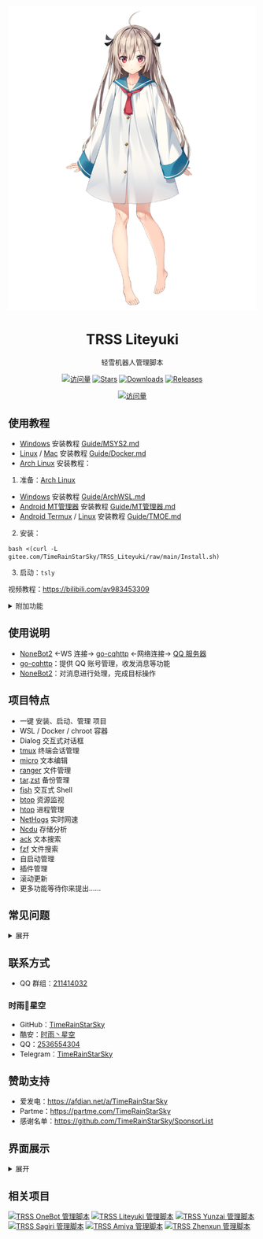 <div align="center">

[![亚托莉](Picture/亚托莉.png)](https://moegirl.org.cn/亚托莉)

# TRSS Liteyuki

轻雪机器人管理脚本

[![访问量](https://visitor-badge.glitch.me/badge?page_id=TimeRainStarSky.TRSS_Liteyuki&right_color=red&left_text=访%20问%20量)](https://github.com/TimeRainStarSky/TRSS_Liteyuki)
[![Stars](https://img.shields.io/github/stars/TimeRainStarSky/TRSS_Liteyuki?color=yellow&label=收藏)](../../stargazers)
[![Downloads](https://img.shields.io/github/downloads/TimeRainStarSky/TRSS_Liteyuki/total?color=blue&label=下载)](Install.sh)
[![Releases](https://img.shields.io/github/v/release/TimeRainStarSky/TRSS_Liteyuki?color=green&label=发行版)](../../releases/latest)

[![访问量](https://profile-counter.glitch.me/TimeRainStarSky-TRSS_Liteyuki/count.svg)](https://github.com/TimeRainStarSky/TRSS_Liteyuki)

</div>

## 使用教程

- [Windows](https://microsoft.com/windows) 安装教程 [Guide/MSYS2.md](Guide/MSYS2.md)
- [Linux](https://kernel.org) / [Mac](https://apple.com/mac) 安装教程 [Guide/Docker.md](Guide/Docker.md)
- [Arch Linux](https://archlinuxcn.org) 安装教程：

1. 准备：[Arch Linux](https://archlinuxcn.org)

- [Windows](https://microsoft.com/windows) 安装教程 [Guide/ArchWSL.md](Guide/ArchWSL.md)
- [Android MT管理器](https://mt2.cn) 安装教程 [Guide/MT管理器.md](../../../TRSS-MTArch)
- [Android Termux](https://github.com/termux/termux-app) / [Linux](https://kernel.org) 安装教程 [Guide/TMOE.md](Guide/TMOE.md)

2. 安装：

```
bash <(curl -L gitee.com/TimeRainStarSky/TRSS_Liteyuki/raw/main/Install.sh)
```

3. 启动：`tsly`

视频教程：<https://bilibili.com/av983453309>

<details><summary>附加功能</summary>

自定义 安装路径 `DIR` 和 启动命令 `CMD`（可用于多开）

举例：将脚本安装至 `/Bot` 启动命令 `trss`

```
DIR=/Bot CMD=trss bash <(x
```

</details>

## 使用说明

- [NoneBot2](https://v2.nonebot.dev) <-WS 连接-> [go-cqhttp](https://docs.go-cqhttp.org) <-网络连接-> [QQ 服务器](https://im.qq.com)
- [go-cqhttp](https://docs.go-cqhttp.org)：提供 QQ 账号管理，收发消息等功能
- [NoneBot2](https://v2.nonebot.dev)：对消息进行处理，完成目标操作

## 项目特点

- 一键 安装、启动、管理 项目
- WSL / Docker / chroot 容器
- Dialog 交互式对话框
- [tmux](https://github.com/tmux/tmux) 终端会话管理
- [micro](https://micro-editor.github.io) 文本编辑
- [ranger](https://ranger.github.io) 文件管理
- [tar](https://gnu.org/software/tar).[zst](https://facebook.github.io/zstd) 备份管理
- [fish](https://fishshell.com) 交互式 Shell
- [btop](https://github.com/aristocratos/btop) 资源监视
- [htop](https://htop.dev) 进程管理
- [NetHogs](https://github.com/raboof/nethogs) 实时网速
- [Ncdu](https://dev.yorhel.nl/ncdu) 存储分析
- [ack](https://beyondgrep.com) 文本搜索
- [fzf](https://github.com/junegunn/fzf) 文件搜索
- 自启动管理
- 插件管理
- 滚动更新
- 更多功能等待你来提出……

## 常见问题

<details><summary>展开</summary>

- 问：发消息错误：46
- 答：账号被风控

- 问：无法连接到反向 WebSocket Universal 服务器
- 答：请确认 Liteyuki 正常运行并启动了 Uvicorn WebSocket 服务器

- 问：address already in use
- 答：端口被占用，请尝试停止占用进程、重启设备，或修改配置文件，更改端口

- 问：open terminal failed: not a terminal
- 答：tmux 问题，请尝试重启设备或前台启动

- 问：[server exited unexpectedly]
- 答：tmux 进程意外退出，可能是系统资源不足引起的，如果在 Termux 中经常出现，请检查设置：电池优化、后台运行权限

- 问：未能同步所有数据库（无法锁定数据库）
- 答：`rm /var/lib/pacman/db.lck`

- 问：我有其他问题
- 答：提供详细问题描述，通过下方 联系方式 反馈问题

</details>

## 联系方式

- QQ 群组：[211414032](https://jq.qq.com/?k=QU1xGLEB)

### 时雨🌌星空

- GitHub：[TimeRainStarSky](https://github.com/TimeRainStarSky)
- 酷安：[时雨丶星空](https://coolapk.com/u/2650948)
- QQ：[2536554304](https://qm.qq.com/cgi-bin/qm/qr?k=x8LtlP8vwZs7qLwmsbCsyLoAHy7Et1Pj)
- Telegram：[TimeRainStarSky](https://t.me/TimeRainStarSky)

## 赞助支持

- 爱发电：<https://afdian.net/a/TimeRainStarSky>
- Partme：<https://partme.com/TimeRainStarSky>
- 感谢名单：<https://github.com/TimeRainStarSky/SponsorList>

## 界面展示

<details><summary>展开</summary>

[![主界面](Picture/Main.png)](https://github.com/TimeRainStarSky/TRSS_Liteyuki)
[![Liteyuki](Picture/Liteyuki.png)](https://github.com/snowyfirefly/Liteyuki-Bot)
[![LittlePaimon](Picture/LittlePaimon.png)](https://blog.cherishmoon.fun/posts/littlepaimon-nonebot2.html)

</details>

## 相关项目

[![TRSS OneBot 管理脚本](https://github-readme-stats.vercel.app/api/pin/?username=TimeRainStarSky&repo=TRSS_OneBot&show_owner=true)](../../../TRSS_OneBot)
[![TRSS Liteyuki 管理脚本](https://github-readme-stats.vercel.app/api/pin/?username=TimeRainStarSky&repo=TRSS_Liteyuki&show_owner=true)](../../../TRSS_Liteyuki)
[![TRSS Yunzai 管理脚本](https://github-readme-stats.vercel.app/api/pin/?username=TimeRainStarSky&repo=TRSS_Yunzai&show_owner=true)](../../../TRSS_Yunzai)
[![TRSS Sagiri 管理脚本](https://github-readme-stats.vercel.app/api/pin/?username=TimeRainStarSky&repo=TRSS_Sagiri&show_owner=true)](../../../TRSS_Sagiri)
[![TRSS Amiya 管理脚本](https://github-readme-stats.vercel.app/api/pin/?username=TimeRainStarSky&repo=TRSS_Amiya&show_owner=true)](../../../TRSS_Amiya)
[![TRSS Zhenxun 管理脚本](https://github-readme-stats.vercel.app/api/pin/?username=TimeRainStarSky&repo=TRSS_Zhenxun&show_owner=true)](../../../TRSS_Zhenxun)
